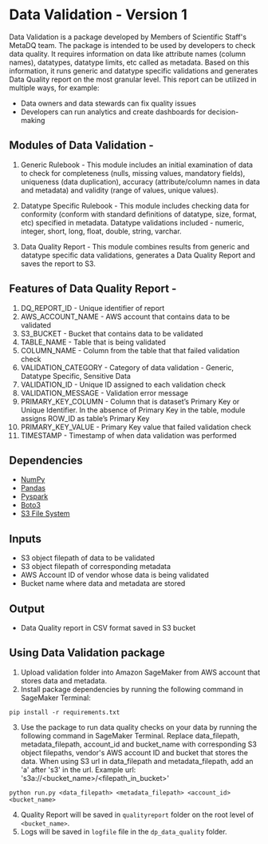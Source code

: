 # Data Validation - Version 1

Data Validation is a package developed by Members of Scientific Staff's MetaDQ team. The package is intended to be used by developers to check data quality. It requires information on data like attribute names (column names), datatypes, datatype limits, etc called as metadata. Based on this information, it runs generic and datatype specific validations and generates Data Quality report on the most granular level. This report can be utilized in multiple ways, for example:
* Data owners and data stewards can fix quality issues
* Developers can run analytics and create dashboards for decision-making


## Modules of Data Validation -

1. Generic Rulebook - This module includes an initial examination of data to check for completeness (nulls, missing values, mandatory fields), uniqueness (data duplication), accuracy (attribute/column names in data and metadata) and validity (range of values, unique values).

2. Datatype Specific Rulebook - This module includes checking data for conformity (conform with standard definitions of datatype, size, format, etc) specified in metadata. Datatype validations included - numeric, integer, short, long, float, double, string, varchar.

3. Data Quality Report - This module combines results from generic and datatype specific data validations, generates a Data Quality Report and saves the report to S3.

## Features of Data Quality Report -

1. DQ_REPORT_ID - Unique identifier of report
2. AWS_ACCOUNT_NAME - AWS account that contains data to be validated
3. S3_BUCKET - Bucket that contains data to be validated
4. TABLE_NAME - Table that is being validated
5. COLUMN_NAME - Column from the table that that failed validation check
6. VALIDATION_CATEGORY - Category of data validation - Generic, Datatype Specific, Sensitive Data
7. VALIDATION_ID - Unique ID assigned to each validation check
8. VALIDATION_MESSAGE - Validation error message
9. PRIMARY_KEY_COLUMN - Column that is dataset’s Primary Key or Unique Identifier. In the absence of Primary Key in the table, module assigns ROW_ID as table’s Primary Key
10. PRIMARY_KEY_VALUE - Primary Key value that failed validation check
11. TIMESTAMP - Timestamp of when data validation was performed


## Dependencies

* [NumPy](https://numpy.org/)
* [Pandas](https://pandas.pydata.org/)
* [Pyspark](https://spark.apache.org/docs/latest/api/python/)
* [Boto3](https://boto3.amazonaws.com/v1/documentation/api/latest/index.html)
* [S3 File System](ttps://s3fs.readthedocs.io/en/latest/)


## Inputs

* S3 object filepath of data to be validated
* S3 object filepath of corresponding metadata
* AWS Account ID of vendor whose data is being validated
* Bucket name where data and metadata are stored

## Output

* Data Quality report in CSV format saved in S3 bucket


## Using Data Validation package

1. Upload validation folder into Amazon SageMaker from AWS account that stores data and metadata.
2. Install package dependencies by running the following command in SageMaker Terminal:
```
pip install -r requirements.txt
```
3. Use the package to run data quality checks on your data by running the following command in SageMaker Terminal. Replace data_filepath, metadata_filepath, account_id and bucket_name with corresponding S3 object filepaths, vendor's AWS account ID and bucket that stores the data. When using S3 url in data_filepath and metadata_filepath, add an 'a' after 's3' in the url. Example url: 's3a://<bucket_name>/\<filepath_in_bucket\>'
```
python run.py <data_filepath> <metadata_filepath> <account_id> <bucket_name>
```
4. Quality Report will be saved in `qualityreport` folder on the root level of `<bucket_name>`.
5. Logs will be saved in `logfile` file in the `dp_data_quality` folder.

